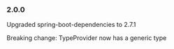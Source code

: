 ### 2.0.0

Upgraded spring-boot-dependencies to 2.7.1

Breaking change: TypeProvider now has a generic type
